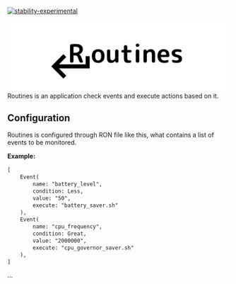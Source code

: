 [![stability-experimental](https://img.shields.io/badge/stability-experimental-orange.svg)](https://github.com/emersion/stability-badges#experimental)

![Routines' logo](logo.png)
Routines is an application check events and execute actions based on it.

## Configuration

Routines is configured through RON file like this, what contains a list of events to be monitored.

**Example:**
```ron
[
    Event(
        name: "battery_level",
        condition: Less,
        value: "50",
        execute: "battery_saver.sh"
    ),
    Event(
        name: "cpu_frequency",
        condition: Great,
        value: "2000000",
        execute: "cpu_governor_saver.sh"
    ),
]
```

...